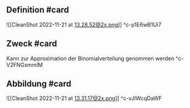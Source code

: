 ## Definition #card 
![[CleanShot 2022-11-21 at 13.28.52@2x.png]]
^c-p1E6wB1Ui7

## Zweck #card 
Kann zur Approximation der Binomialverteilung genommen werden
^c-V2FNGxmmlM

## Abbildung #card 
![[CleanShot 2022-11-21 at 13.31.17@2x.png]]
^c-vJIWcqDaWF

